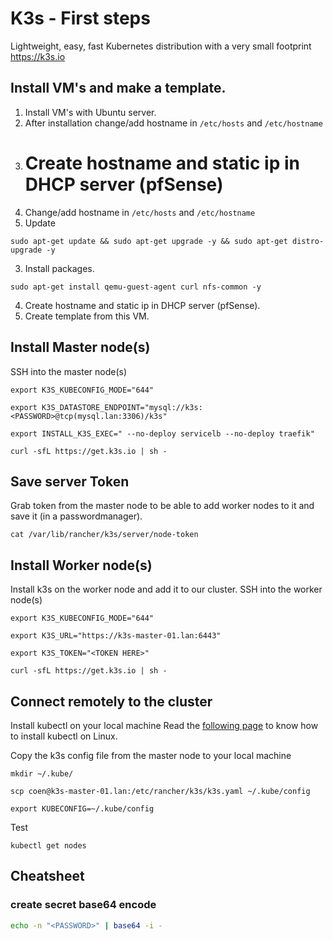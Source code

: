 # K3s - First steps

Lightweight, easy, fast Kubernetes distribution with a very small footprint
https://k3s.io

## Install VM's and make a template.

1. Install VM's with Ubuntu server.
2. After installation change/add hostname in `/etc/hosts` and `/etc/hostname`
3. # Create hostname and static ip in DHCP server (pfSense)
4. Change/add hostname in `/etc/hosts` and `/etc/hostname`
5. Update

```
sudo apt-get update && sudo apt-get upgrade -y && sudo apt-get distro-upgrade -y
```

3. Install packages.

```
sudo apt-get install qemu-guest-agent curl nfs-common -y
```

4. Create hostname and static ip in DHCP server (pfSense).
5. Create template from this VM.

## Install Master node(s)

SSH into the master node(s)

```
export K3S_KUBECONFIG_MODE="644"

export K3S_DATASTORE_ENDPOINT="mysql://k3s:<PASSWORD>@tcp(mysql.lan:3306)/k3s"

export INSTALL_K3S_EXEC=" --no-deploy servicelb --no-deploy traefik"

curl -sfL https://get.k3s.io | sh -
```

## Save server Token

Grab token from the master node to be able to add worker nodes to it and save it (in a passwordmanager).

```
cat /var/lib/rancher/k3s/server/node-token
```

## Install Worker node(s)

Install k3s on the worker node and add it to our cluster. SSH into the worker node(s)

```
export K3S_KUBECONFIG_MODE="644"

export K3S_URL="https://k3s-master-01.lan:6443"

export K3S_TOKEN="<TOKEN HERE>"

curl -sfL https://get.k3s.io | sh -
```

## Connect remotely to the cluster

Install kubectl on your local machine
Read the [following page](https://kubernetes.io/docs/tasks/tools/install-kubectl-linux/) to know how to install kubectl on Linux.

Copy the k3s config file from the master node to your local machine

```
mkdir ~/.kube/

scp coen@k3s-master-01.lan:/etc/rancher/k3s/k3s.yaml ~/.kube/config

export KUBECONFIG=~/.kube/config

```

Test

```
kubectl get nodes
```

## Cheatsheet

### create secret base64 encode

```bash
echo -n "<PASSWORD>" | base64 -i -
```
